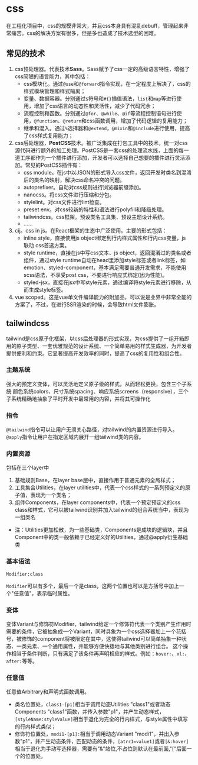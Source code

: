 # css
在工程化项目中，css的规模非常大，并且css本身具有混乱debuff，管理起来非常痛苦。css的解决方案有很多，但是多也造成了技术选型的困难。

## 常见的技术
1. css预处理器。代表技术**Sass**。Sass赋予了css一定的高级语言特性，增强了css简陋的语言能力，其中包括：
   + css模块化。通过`@use`和`@forward`指令实现，在一定程度上解决了，css的样式模块管理和样式隔离；
   + 变量、数据容器。分别通过`$`符号和`#{}`插值语法，`list`和`map`等进行使用，增加了css语言的动态性和灵活性，减少了代码冗余；
   + 流程控制和函数。分别通过`@for`、`@while`、`@if`等流程控制语句进行使用，`@function`、`@return`和css函数调用，增加了代码逻辑的复用能力；
   + 继承和混入。通过`%`选择器和`@extend`，`@mixin`和`@include`进行使用，提高了css样式复用能力；
2. css后处理器，**PostCSS**技术。被广泛集成在打包工具中的技术，统一对css源代码进行额外的加工处理。PostCSS是一套css的处理流水线，上面的每一道工序都作为一个插件进行添加，开发者可以选择自己想要的插件进行灵活添加。常见的PostCSS插件有：
   + css module。在js中以JSON的形式导入css文件，返回开发时类名到混淆后的类名的映射，解决css命名冲突的问题。
   + autoprefixer。自动对css规则进行浏览器前缀添加。
   + nanocss。将css文件进行压缩和分包。
   + stylelint。对css文件进行lint检查。
   + preset env。对css较新的特性和语法进行polyfill和降级处理。
   + tailwindcss。css框架。预设类名工具集、预设主题设计系统。
   + ……
3. cij。css in js。在React框架的生态中广泛使用。主要的形式包括：
   + inline style，直接使用js object绑定到行内样式属性和行内css变量，js 联动 css首选方案。
   + style runtime，直接在js中写css文本、js object，返回混淆过的类名或者组件，通过style runtime自动在head里添加style标签或者link标签，如emotion、styled-component，基本满足需要普通开发需求，不能使用scss语法，不享受post css，不要进行响应式绑定(因为性能)。
   + styled-jsx，直接在jsx中写style元素，通过编译将style元素进行移除，从而生成style标签。
4. vue scoped。这是vue单文件编译能力的附加品，可以说是业界中非常全能的方案了，不过，在进行SSR渲染的时候，会导致html文件膨胀。

## tailwindcss
tailwind是css原子化框架，以css后处理器的形式实现，为css提供了一组开箱即用的原子类型、一套优雅规范的设计系统、一个简单易用的样式生成器，为开发者提供便利和约束。它显著提高开发效率的同时，提高了css的复用性和组合性。

### 主题系统
强大的预定义变体，可以灵活地定义原子级的样式，从而轻松更换，包含三个子系统
颜色系统colors、尺寸系统spacing、响应系统screens（responsive），三个子系统精确地抽象了平时开发中最常用的内容，并将其可操作化

### 指令
`@tailwind`指令可以让用户无须关心路径，对tailwind的内置资源进行导入。
`@apply`指令让用户在指定区域内展开一组tailwind类的内容。

### 内置资源
包括在三个layer中
1. 基础规则Base，在layer base层中，直接作用于普通元素的全局样式；
2. 工具集合Utilities，在layer utilities中，代表一个css样式的一系列预定义的原子值，表现为一个类名；
3. 组件Components，在layer components中，代表一个预定预定义的css class和样式，它可以被tailwind识别并加入tailwind的组合系统当中，表现为一组类名
+ 注：Utilities更加松散，为一些基础类，Components是成块的逻辑块，并且Component中的类一般依赖于已经定义好的Utilities，通过@apply衍生基础类

### 基本语法
```
Modifier:class
```
`Modifier`可以有多个，最后一个是class，这两个位置也可以是方括号中加上一个"任意值"，表示临时属性。

### 变体
变体Variant与修饰符Modifier，tailwind给定一个修饰符代表一个类别产生作用时需要的条件，它被抽象成一个Variant，同时具象为一个css选择器加上一个花括号，被修饰的component将被限定在其中，这使得tailwind可以简单抽象一种状态、一类元素、一个通用属性，并能够方便快捷地与其他类别进行组合。
这个操作相当于条件判断，只有满足了该条件再声明相应的样式。例如：`hover:`、`xl:`、`after:`等等。

### 任意值
任意值Arbitrary和声明式函数调用。
+ 类名位置处，`class1-[p1]`相当于调用动态Utilities "class1"或者动态Components "class1"函数，并传入参数"p1"，并产生动态样式，`[styleName:styleValue]`相当于退化为完全的行内样式，与style属性中填写的行内样式类似；
+ 修饰符位置处，`modi1-[p1]:`相当于调用动态Variant "modi1"，并出入参数"p1"，并产生动态条件，匹配动态的条件，`[atrr1=value1]`或者`[&:hover]`相当于退化为手动写选择器，需要有"&"站位,不占位则默认在最前面,"\["后面一个的位置处。